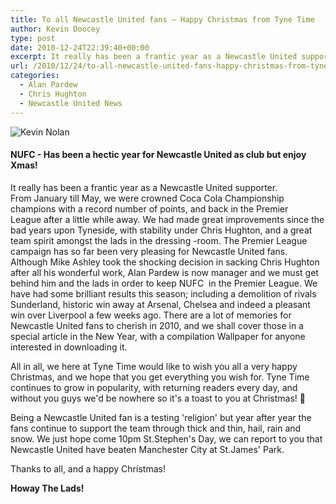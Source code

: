 ```yaml
---
title: To all Newcastle United fans – Happy Christmas from Tyne Time
author: Kevin Doocey
type: post
date: 2010-12-24T22:39:40+00:00
excerpt: It really has been a frantic year as a Newcastle United supporter. From January till May, we were crowned Coca Cola Championship..
url: /2010/12/24/to-all-newcastle-united-fans-happy-christmas-from-tyne-time/
categories:
  - Alan Pardew
  - Chris Hughton
  - Newcastle United News
---
```


![Kevin Nolan](https://www.tynetime.com/wp-content/uploads/2010/12/Kevin.Nolan_.jpg "Kevin Nolan")

#### NUFC - Has been a hectic year for Newcastle United as club but enjoy Xmas!

It really has been a frantic year as a Newcastle United supporter. From January till May, we were crowned Coca Cola Championship champions with a record number of points, and back in the Premier League after a little while away. We had made great improvements since the bad years upon Tyneside, with stability under Chris Hughton, and a great team spirit amongst the lads in the dressing -room. The Premier League campaign has so far been very pleasing for Newcastle United fans. Although Mike Ashley took the shocking decision in sacking Chris Hughton after all his wonderful work, Alan Pardew is now manager and we must get behind him and the lads in order to keep NUFC  in the Premier League. We have had some brilliant results this season; including a demolition of rivals Sunderland, historic win away at Arsenal, Chelsea and indeed a pleasant win over Liverpool a few weeks ago. There are a lot of memories for Newcastle United fans to cherish in 2010, and we shall cover those in a special article in the New Year, with a compilation Wallpaper for anyone interested in downloading it.

All in all, we here at Tyne Time would like to wish you all a very happy Christmas, and we hope that you get everything you wish for. Tyne Time continues to grow in popularity, with returning readers every day, and without you guys we'd be nowhere so it's a toast to you at Christmas! 🙂

Being a Newcastle United fan is a testing 'religion' but year after year the fans continue to support the team through thick and thin, hail, rain and snow. We just hope come 10pm St.Stephen's Day, we can report to you that Newcastle United have beaten Manchester City at St.James' Park.

Thanks to all, and a happy Christmas!

**Howay The Lads!**
